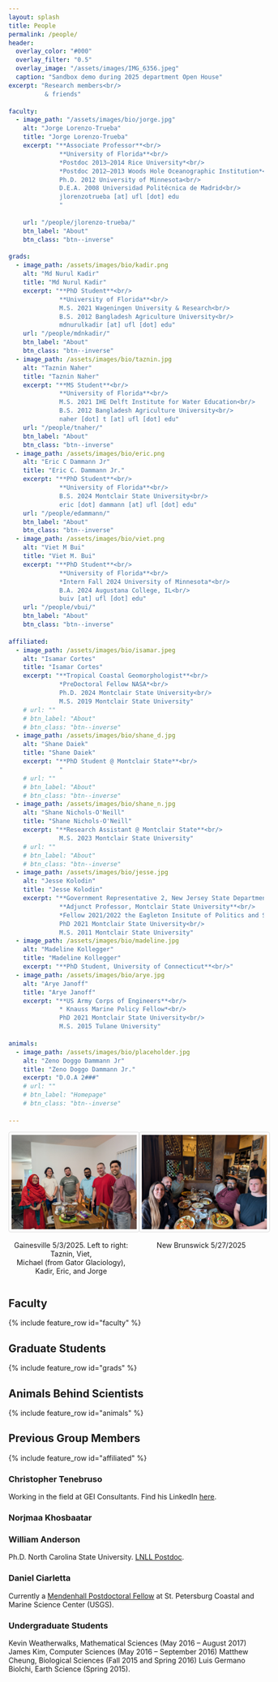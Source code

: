```yaml
---
layout: splash
title: People
permalink: /people/
header:
  overlay_color: "#000"
  overlay_filter: "0.5"
  overlay_image: "/assets/images/IMG_6356.jpeg"
  caption: "Sandbox demo during 2025 department Open House"
excerpt: "Research members<br/>
          & friends"

faculty:
  - image_path: "/assets/images/bio/jorge.jpg"
    alt: "Jorge Lorenzo-Trueba"
    title: "Jorge Lorenzo-Trueba"
    excerpt: "**Associate Professor**<br/>
              **University of Florida**<br/>
              *Postdoc 2013–2014 Rice University*<br/>
              *Postdoc 2012–2013 Woods Hole Oceanographic Institution*<br/>
              Ph.D. 2012 University of Minnesota<br/>
              D.E.A. 2008 Universidad Politécnica de Madrid<br/>
              jlorenzotrueba [at] ufl [dot] edu
              "
    
    url: "/people/jlorenzo-trueba/"
    btn_label: "About"
    btn_class: "btn--inverse"

grads:
  - image_path: /assets/images/bio/kadir.png
    alt: "Md Nurul Kadir"
    title: "Md Nurul Kadir"
    excerpt: "**PhD Student**<br/>
              **University of Florida**<br/>
              M.S. 2021 Wageningen University & Research<br/>
              B.S. 2012 Bangladesh Agriculture University<br/>
              mdnurulkadir [at] ufl [dot] edu"
    url: "/people/mdnkadir/"
    btn_label: "About"
    btn_class: "btn--inverse"
  - image_path: /assets/images/bio/taznin.jpg
    alt: "Taznin Naher"
    title: "Taznin Naher"
    excerpt: "**MS Student**<br/>
              **University of Florida**<br/>
              M.S. 2021 IHE Delft Institute for Water Education<br/>
              B.S. 2012 Bangladesh Agriculture University<br/>
              naher [dot] t [at] ufl [dot] edu"
    url: "/people/tnaher/"
    btn_label: "About"
    btn_class: "btn--inverse"
  - image_path: /assets/images/bio/eric.png
    alt: "Eric C Dammann Jr"
    title: "Eric C. Dammann Jr."
    excerpt: "**PhD Student**<br/>
              **University of Florida**<br/>
              B.S. 2024 Montclair State University<br/>
              eric [dot] dammann [at] ufl [dot] edu"
    url: "/people/edammann/"
    btn_label: "About"
    btn_class: "btn--inverse"
  - image_path: /assets/images/bio/viet.png
    alt: "Viet M Bui"
    title: "Viet M. Bui"
    excerpt: "**PhD Student**<br/>
              **University of Florida**<br/>
              *Intern Fall 2024 University of Minnesota*<br/>
              B.A. 2024 Augustana College, IL<br/>
              buiv [at] ufl [dot] edu"
    url: "/people/vbui/"
    btn_label: "About"
    btn_class: "btn--inverse"

affiliated:
  - image_path: /assets/images/bio/isamar.jpeg
    alt: "Isamar Cortes"
    title: "Isamar Cortes"
    excerpt: "**Tropical Coastal Geomorphologist**<br/>
              *PreDoctoral Fellow NASA*<br/>
              Ph.D. 2024 Montclair State University<br/>
              M.S. 2019 Montclair State University"
    # url: ""
    # btn_label: "About"
    # btn_class: "btn--inverse"
  - image_path: /assets/images/bio/shane_d.jpg
    alt: "Shane Daiek"
    title: "Shane Daiek"
    excerpt: "**PhD Student @ Montclair State**<br/>
              "
    # url: ""
    # btn_label: "About"
    # btn_class: "btn--inverse"
  - image_path: /assets/images/bio/shane_n.jpg
    alt: "Shane Nichols-O'Neill"
    title: "Shane Nichols-O'Neill"
    excerpt: "**Research Assistant @ Montclair State**<br/>
              M.S. 2023 Montclair State University"
    # url: ""
    # btn_label: "About"
    # btn_class: "btn--inverse"
  - image_path: /assets/images/bio/jesse.jpg
    alt: "Jesse Kolodin"
    title: "Jesse Kolodin"
    excerpt: "**Government Representative 2, New Jersey State Department of Banking and Insurance**<br/>
              **Adjunct Professor, Montclair State University**<br/>
              *Fellow 2021/2022 the Eagleton Insitute of Politics and Science Initiative*<br/>
              PhD 2021 Montclair State University<br/>
              M.S. 2011 Montclair State University"
  - image_path: /assets/images/bio/madeline.jpg
    alt: "Madeline Kollegger"
    title: "Madeline Kollegger"
    excerpt: "**PhD Student, University of Connecticut**<br/>"
  - image_path: /assets/images/bio/arye.jpg
    alt: "Arye Janoff"
    title: "Arye Janoff"
    excerpt: "**US Army Corps of Engineers**<br/>
              * Knauss Marine Policy Fellow*<br/>
              PhD 2021 Montclair State University<br/>
              M.S. 2015 Tulane University"

animals: 
  - image_path: /assets/images/bio/placeholder.jpg
    alt: "Zeno Doggo Dammann Jr"
    title: "Zeno Doggo Dammann Jr."
    excerpt: "D.O.A 2###"
    # url: ""
    # btn_label: "Homepage"
    # btn_class: "btn--inverse"

---
```

  <style>
    @media (max-width: 900px) {
      .group-photo-flex {
        flex-direction: column !important;
        align-items: center !important;
      }
    }
  </style>
  <div class="group-photo-flex" style="display: flex; gap: 10px; justify-content: center; align-items: flex-start; width: 100%;">
  <div>
    <img src="/assets/images/group2.jpg" alt="group photo" style="height: auto; width: max-content; border: 1px solid #ddd; border-radius: 4px; padding: 5px;">
    <p style="text-align: center; font-size: 14px;">Gainesville 5/3/2025. Left to right: Taznin, Viet, <br>Michael (from Gator Glaciology), Kadir, Eric, and Jorge</p>
  </div>
  <div>
    <img src="/assets/images/group1.jpg" alt="group photo" style="height: auto; width: max-content; border: 1px solid #ddd; border-radius: 4px; padding: 5px;">
    <p style="text-align: center; font-size: 14px;">New Brunswick 5/27/2025</p>
  </div>
</div>

## Faculty

{% include feature_row id="faculty" %}

## Graduate Students

{% include feature_row id="grads" %}

## Animals Behind Scientists

{% include feature_row id="animals" %}

## Previous Group Members

{% include feature_row id="affiliated" %}

### Christopher Tenebruso
Working in the field at GEI Consultants. Find his LinkedIn [here](https://www.linkedin.com/in/christopher-tenebruso-524922117/).

### Norjmaa Khosbaatar

### William Anderson
Ph.D. North Carolina State University. [LNLL Postdoc](https://github.com/andersonw1).

### Daniel Ciarletta
Currently a [Mendenhall Postdoctoral Fellow](https://www.usgs.gov/staff-profiles/daniel-ciarletta?qt-staff_profile_science_products=0#qt-staff_profile_science_products) at St. Petersburg Coastal and Marine Science Center (USGS).

### Undergraduate Students
Kevin Weatherwalks, Mathematical Sciences (May 2016 – August 2017)
James Kim, Computer Sciences (May 2016 – September 2016)
Matthew Cheung, Biological Sciences (Fall 2015 and Spring 2016)
Luis Germano Biolchi, Earth Science (Spring 2015).
